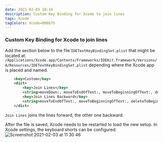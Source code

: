 ```yaml
---
date: 2021-02-03 10:34
description: Custom Key Binding for Xcode to join lines
tags: Xcode
tagColors: Xcode=006b75
---
```

### Custom Key Binding for Xcode to join lines

Add the section below to the file `IDETextKeyBindingSet.plist` that might be located at:
`/Applications/Xcode.app/Contents/Frameworks/IDEKit.framework/Versions/A/Resources/IDETextKeyBindingSet.plist`
depending where the Xcode app is placed and named.

```xml
    <key>Custom</key>
    <dict>
        <key>Join Lines</key>
        <string>moveDown:, moveToEndOfText:, moveToBeginningOfText:, deleteToBeginningOfLine:, deleteBackward:</string>
        <key>Join Lines Backward</key>
        <string>moveToEndOfText:, moveToBeginningOfText:, deleteToBeginningOfLine:, deleteBackward:</string>
    </dict>
```

`Join Lines` joins the lines forward, the other one backward.

After the file is saved, Xcode needs to be restarted to load the new setup.
In Xcode settings, the keyboard shorts can be configured:
![Screenshot 2021-02-03 at 11 30 46](https://user-images.githubusercontent.com/1753816/106734419-48fec500-6613-11eb-994e-423fc983873e.png)
